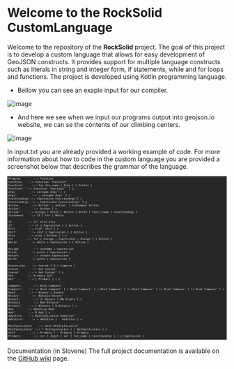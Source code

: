 # Welcome to the RockSolid CustomLanguage
Welcome to the repository of the **RockSolid** project. The goal of this project is to develop a custom language
that allows for easy development of GeoJSON constructs. It provides support for multiple language constructs such as 
literals in string and integer form, if statements, while and for loops and functions. The project is developed using Kotlin programming language.

* Bellow you can see an exaple input for our compiler.
  
![image](https://github.com/user-attachments/assets/a02374c9-3aad-4f51-a44e-679e97bbc056)

* And here we see when we input our programs output into geojson.io website, we can se the contents of our climbing centers.

![image](https://github.com/user-attachments/assets/40035709-1ad5-4bbf-9895-05f846bccd2f)


In input.txt you are already provided a working example of code. For more information about how to code in the custom language
you are provided a screenshot below that describes the grammar of the language.

![grammar](./images/grammar.png)

Documentation (in Slovene)
The full project documentation is available on the [GitHub wiki](https://github.com/RockSolidProject/CustomLanguage/wiki) page.
